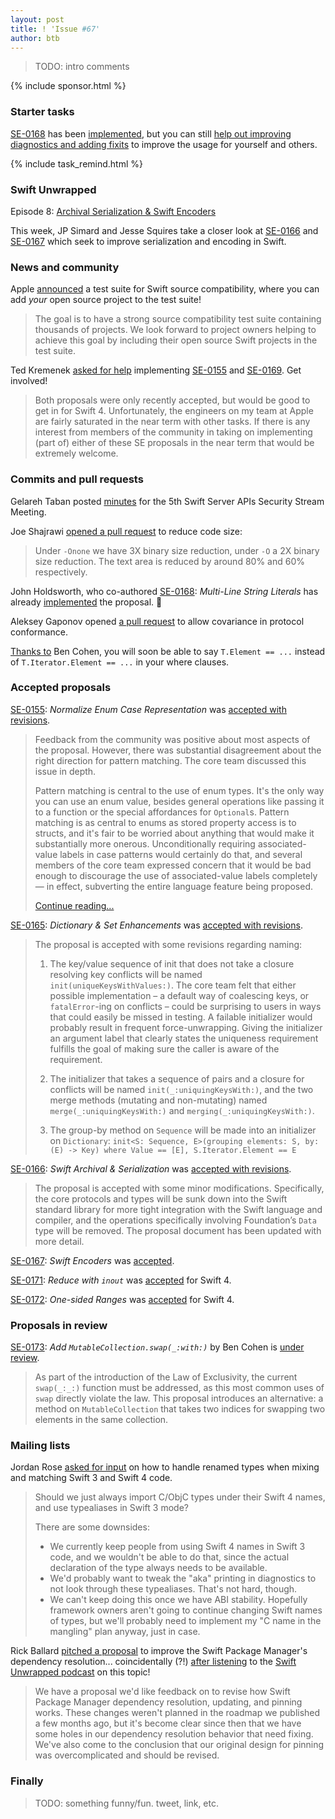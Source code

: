 ```yaml
---
layout: post
title: ! 'Issue #67'
author: btb
---
```


> TODO: intro comments

<!--excerpt-->

{% include sponsor.html %}

### Starter tasks

[SE-0168](https://github.com/apple/swift-evolution/blob/master/proposals/0168-multi-line-string-literals.md) has been [implemented](https://github.com/apple/swift/pull/8813), but you can still [help out improving diagnostics and adding fixits](https://bugs.swift.org/browse/SR-4701) to improve the usage for yourself and others.

{% include task_remind.html %}

### Swift Unwrapped

Episode 8: [Archival Serialization & Swift Encoders](https://spec.fm/podcasts/swift-unwrapped/66634)

This week, JP Simard and Jesse Squires take a closer look at [SE-0166](https://github.com/apple/swift-evolution/blob/master/proposals/0166-swift-archival-serialization.md) and [SE-0167](https://github.com/apple/swift-evolution/blob/master/proposals/0167-swift-encoders.md) which seek to improve serialization and encoding in Swift.

### News and community

Apple [announced](https://swift.org/blog/swift-source-compatibility-test-suite/) a test suite for Swift source compatibility, where you can add *your* open source project to the test suite!

> The goal is to have a strong source compatibility test suite containing thousands of projects. We look forward to project owners helping to achieve this goal by including their open source Swift projects in the test suite.

Ted Kremenek [asked for help](https://lists.swift.org/pipermail/swift-dev/Week-of-Mon-20170424/004440.html) implementing [SE-0155](https://github.com/apple/swift-evolution/blob/master/proposals/0155-normalize-enum-case-representation.md) and [SE-0169](https://github.com/apple/swift-evolution/blob/master/proposals/0169-improve-interaction-between-private-declarations-and-extensions.md). Get involved!

> Both proposals were only recently accepted, but would be good to get in for Swift 4.  Unfortunately, the engineers on my team at Apple are fairly saturated in the near term with other tasks.  If there is any interest from members of the community in taking on implementing (part of) either of these SE proposals in the near term that would be extremely welcome.

### Commits and pull requests

Gelareh Taban posted [minutes](https://github.com/swift-server/work-group/pull/80) for the 5th Swift Server APIs Security Stream Meeting.

Joe Shajrawi [opened a pull request](https://github.com/apple/swift/pull/8909) to reduce code size:

> Under `-Onone` we have 3X binary size reduction, under `-O` a 2X binary size reduction. The text area is reduced by around 80% and 60% respectively.

John Holdsworth, who co-authored [SE-0168](https://github.com/apple/swift-evolution/blob/master/proposals/0168-multi-line-string-literals.md): *Multi-Line String Literals* has already [implemented](https://github.com/apple/swift/pull/8813) the proposal. 🎉

Aleksey Gaponov opened [a pull request](https://github.com/apple/swift/pull/8718) to allow covariance in protocol conformance.

[Thanks to](https://github.com/apple/swift/pull/8939) Ben Cohen, you will soon be able to say `T.Element == ...` instead of `T.Iterator.Element == ...` in your where clauses.

### Accepted proposals

[SE-0155](https://github.com/apple/swift-evolution/blob/master/proposals/0155-normalize-enum-case-representation.md): *Normalize Enum Case Representation* was [accepted with revisions](https://lists.swift.org/pipermail/swift-evolution/Week-of-Mon-20170417/035972.html).

> Feedback from the community was positive about most aspects of the proposal. However, there was substantial disagreement about the right direction for pattern matching. The core team discussed this issue in depth.
>
> Pattern matching is central to the use of enum types. It's the only way you can use an enum value, besides general operations like passing it to a function or the special affordances for `Optional`s. Pattern matching is as central to enums as stored property access is to structs, and it's fair to be worried about anything that would make it substantially more onerous. Unconditionally requiring associated-value labels in case patterns would certainly do that, and several members of the core team expressed concern that it would be bad enough to discourage the use of associated-value labels completely — in effect, subverting the entire language feature being proposed.
>
> [Continue reading...](https://lists.swift.org/pipermail/swift-evolution/Week-of-Mon-20170417/035972.html)

[SE-0165](https://github.com/apple/swift-evolution/blob/master/proposals/0165-dict.md): *Dictionary & Set Enhancements* was [accepted with revisions](https://lists.swift.org/pipermail/swift-evolution/Week-of-Mon-20170417/035955.html).

> The proposal is accepted with some revisions regarding naming:
>
> 1. The key/value sequence of init that does not take a closure resolving key conflicts will be named `init(uniqueKeysWithValues:)`. The core team felt that either possible implementation – a default way of coalescing keys, or `fatalError`-ing on conflicts – could be surprising to users in ways that could easily be missed in testing. A failable initializer would probably result in frequent force-unwrapping. Giving the initializer an argument label that clearly states the uniqueness requirement fulfills the goal of making sure the caller is aware of the requirement.
>
> 2. The initializer that takes a sequence of pairs and a closure for conflicts will be named `init(_:uniquingKeysWith:)`, and the two merge methods (mutating and non-mutating) named `merge(_:uniquingKeysWith:)` and `merging(_:uniquingKeysWith:)`.
>
> 3. The group-by method on `Sequence` will be made into an initializer on `Dictionary`: `init<S: Sequence, E>(grouping elements: S, by: (E) -> Key) where Value == [E], S.Iterator.Element == E`

[SE-0166](https://github.com/apple/swift-evolution/blob/master/proposals/0166-swift-archival-serialization.md): *Swift Archival & Serialization* was [accepted with revisions](https://lists.swift.org/pipermail/swift-evolution-announce/2017-April/000367.html).

> The proposal is accepted with some minor modifications. Specifically, the core protocols and types will be sunk down into the Swift standard library for more tight integration with the Swift language and compiler, and the operations specifically involving Foundation’s `Data` type will be removed. The proposal document has been updated with more detail.

[SE-0167](https://github.com/apple/swift-evolution/blob/master/proposals/0167-swift-encoders.md): *Swift Encoders* was [accepted](https://lists.swift.org/pipermail/swift-evolution-announce/2017-April/000368.html).

[SE-0171](https://github.com/apple/swift-evolution/blob/master/proposals/0171-reduce-with-inout.md): *Reduce with `inout`* was [accepted](https://lists.swift.org/pipermail/swift-evolution-announce/2017-April/000364.html) for Swift 4.

[SE-0172](https://github.com/apple/swift-evolution/blob/master/proposals/0172-one-sided-ranges.md): *One-sided Ranges* was [accepted](https://lists.swift.org/pipermail/swift-evolution-announce/2017-April/000363.html) for Swift 4.

### Proposals in review

[SE-0173](https://github.com/apple/swift-evolution/blob/master/proposals/0173-swap-indices.md): *Add `MutableCollection.swap(_:with:)`* by Ben Cohen is [under review](https://lists.swift.org/pipermail/swift-evolution-announce/2017-April/000366.html).

> As part of the introduction of the Law of Exclusivity, the current `swap(_:_:)` function must be addressed, as this most common uses of `swap` directly violate the law. This proposal introduces an alternative: a method on `MutableCollection` that takes two indices for swapping two elements in the same collection.

### Mailing lists

Jordan Rose [asked for input](https://lists.swift.org/pipermail/swift-dev/Week-of-Mon-20170417/004408.html) on how to handle renamed types when mixing and matching Swift 3 and Swift 4 code.

> Should we just always import C/ObjC types under their Swift 4 names, and use typealiases in Swift 3 mode?
>
> There are some downsides:
> - We currently keep people from using Swift 4 names in Swift 3 code, and we wouldn't be able to do that, since the actual declaration of the type always needs to be available.
> - We'd probably want to tweak the "aka" printing in diagnostics to not look through these typealiases. That's not hard, though.
> - We can't keep doing this once we have ABI stability. Hopefully framework owners aren't going to continue changing Swift names of types, but we'll probably need to implement my "C name in the mangling" plan anyway, just in case.

Rick Ballard [pitched a proposal](https://lists.swift.org/pipermail/swift-evolution/Week-of-Mon-20170424/036203.html) to improve the Swift Package Manager's dependency resolution... coincidentally (?!) [after listening](https://twitter.com/rballard/status/857392666660683777) to the [Swift Unwrapped podcast](https://spec.fm/podcasts/swift-unwrapped) on this topic!

> We have a proposal we'd like feedback on to revise how Swift Package Manager dependency resolution, updating, and pinning works. These changes weren't planned in the roadmap we published a few months ago, but it's become clear since then that we have some holes in our dependency resolution behavior that need fixing. We've also come to the conclusion that our original design for pinning was overcomplicated and should be revised.

### Finally

> TODO: something funny/fun. tweet, link, etc.
